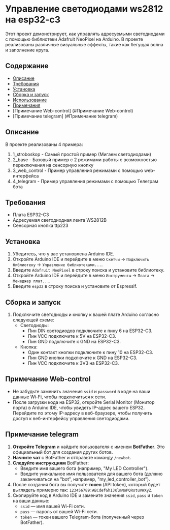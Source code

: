 # Управление светодиодами ws2812 на esp32-c3

Этот проект демонстрирует, как управлять адресуемыми светодиодами с помощью библиотеки Adafruit NeoPixel на Arduino. В проекте реализованы различные визуальные эффекты, такие как бегущая волна и заполнение круга.

## Содержание

- [Описание](#описание)
- [Требования](#требования)
- [Установка](#установка)
- [Сборка и запуск](#сборка-и-запуск)
- [Использование](#использование)
- [Примечания](#примечания)
- [Примечание Web-control] (#Примечание Web-control)
- [Примечание telegram] (#Примечание telegram)

## Описание
В проекте реализованы 4 примера:
1. 1_stroboskop - Самый простой пример (Мигаем светодиодами)
2. 2_base - Базовый пример с 2 режимами работы с возможностью переключения на сенсорную кнопку
3. 3_web_control - Пример управления режимами с помощью web-интерфейса
4. 4_telegram - Пример управления режимами с помощью Телеграм бота

## Требования

- Плата ESP32-C3
- Адресуемая светодиодная лента WS2812B
- Сенсорная кнопка ttp223

## Установка

1. Убедитесь, что у вас установлена Arduino IDE.
2. Откройте Arduino IDE и перейдите в меню `Скетчи` -> `Подключить библиотеку` -> `Управление библиотеками...`.
3. Введите `Adafruit NeoPixel` в строку поиска и установите библиотеку.
4. Откройте Arduino IDE и перейдите в меню `Инструменты` -> `Плата` -> `Менеджер плат...`.
5. Введите `esp32` в строку поиска и установите от Espressif.

## Сборка и запуск

1. Подключите светодиоды и кнопку к вашей плате Arduino согласно следующей схеме:
   - Светодиоды:
     - Пин DIN светодиодов подключите к пину 6 на ESP32-C3.
     - Пин VCC подключите к 5V на ESP32-C3.
     - Пин GND подключите к GND на ESP32-C3.
   - Кнопка:
     - Один контакт кнопки подключите к пину 10 на ESP32-C3.
     - Пин GND кнопки подключите к GND на ESP32-C3.
     - Пин VCC подключите к 3V3 на ESP32-C3.
## Примечание Web-control
   - Не забудьте заменить значения `ssid` и `password` в коде на ваши данные Wi-Fi, чтобы подключиться к сети.
   - После загрузки кода на ESP32, откройте Serial Monitor (Монитор порта) в Arduino IDE, чтобы увидеть IP-адрес вашего ESP32. Перейдите по этому IP-адресу в веб-браузере, чтобы получить доступ к веб-интерфейсу управления светодиодами.
## Примечание telegram
1. **Откройте Telegram** и найдите пользователя с именем **BotFather**. Это официальный бот для создания других ботов.
2. **Начните чат** с BotFather и отправьте команду `/newbot`.
3. **Следуйте инструкциям** BotFather:
   - Введите имя вашего бота (например, "My LED Controller").
   - Введите уникальное имя пользователя для вашего бота (должно заканчиваться на "bot", например, "my_led_controller_bot").
4. После создания бота вы получите **токен** (API token), который будет выглядеть примерно так: `123456789:ABCdefGhIJKlmNoPQRstuVWXyZ`.
6. Скопируйте код в Arduino IDE и замените значения `ssid`, `pass` и `token` на ваши данные:
   - `ssid` — имя вашей Wi-Fi сети.
   - `pass` — пароль от вашей Wi-Fi сети.
   - `token` — токен вашего Telegram-бота (полученный через BotFather).
